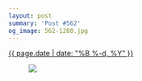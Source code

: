 ```yaml
---
layout: post
summary: 'Post #562'
og_image: 562-1280.jpg
---
```


<p>
 <time>
  <a href="/562">
   {{ page.date | date: "%B %-d, %Y" }}
  </a>
 </time>
 <a href="/562">
  <figure data-taken="10/9/2016">
   <img sizes="(min-width: 700px) 50vw, calc(100vw - 2rem)" src="{{ site.assets_url }}/562-640.jpg" srcset="{{ site.assets_url }}/562-320.jpg 320w, {{ site.assets_url }}/562-640.jpg 640w, {{ site.assets_url }}/562-960.jpg 960w, {{ site.assets_url }}/562-1280.jpg 1280w"/>
  </figure>
 </a>
</p>
